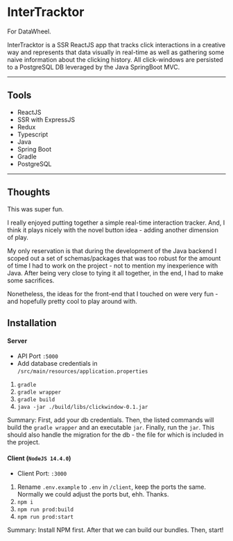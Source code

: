 # InterTracktor

For DataWheel.

InterTracktor is a SSR ReactJS app that tracks click interactions in a creative way and represents that data visually in real-time as well as gathering some naive information about the clicking history. All click-windows are persisted to a PostgreSQL DB leveraged by the Java SpringBoot MVC.

---

## Tools

- ReactJS
- SSR with ExpressJS
- Redux
- Typescript
- Java
- Spring Boot
- Gradle
- PostgreSQL

---

## Thoughts

This was super fun.

I really enjoyed putting together a simple real-time interaction tracker. And, I think it plays nicely with the novel button idea - adding another dimension of play.

My only reservation is that during the development of the Java backend I scoped out a set of schemas/packages that was too robust for the amount of time I had to work on the project - not to mention my inexperience with Java. After being very close to tying it all together, in the end, I had to make some sacrifices.

Nonetheless, the ideas for the front-end that I touched on were very fun - and hopefully pretty cool to play around with.

## Installation

#### Server

- API Port `:5000`
- Add database credentials in `/src/main/resources/application.properties`

1. `gradle`
2. `gradle wrapper`
3. `gradle build`
4. `java -jar ./build/libs/clickwindow-0.1.jar`

Summary: First, add your db credentials. Then, the listed commands will build the `gradle wrapper` and an executable `jar`. Finally, run the `jar`. This should also handle the migration for the db - the file for which is included in the project.

#### Client (`NodeJS 14.4.0`)

- Client Port: `:3000`

1. Rename `.env.example` to `.env` in `/client`, keep the ports the same. Normally we could adjust the ports but, ehh. Thanks.
2. `npm i`
3. `npm run prod:build`
4. `npm run prod:start`

Summary: Install NPM first. After that we can build our bundles. Then, start!
